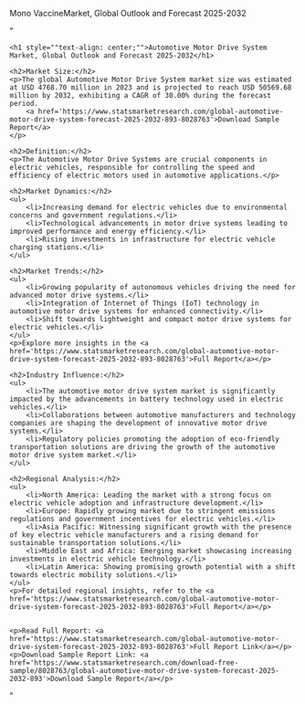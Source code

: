 Mono VaccineMarket, Global Outlook and Forecast 2025-2032

"<!DOCTYPE html>
<html>

<head>
    <title>Automotive Motor Drive System Market, Global Outlook and Forecast 2025-2032</title>
</head>

<body>

    <h1 style=""text-align: center;"">Automotive Motor Drive System Market, Global Outlook and Forecast 2025-2032</h1>

    <h2>Market Size:</h2>
    <p>The global Automotive Motor Drive System market size was estimated at USD 4768.70 million in 2023 and is projected to reach USD 50569.68 million by 2032, exhibiting a CAGR of 30.00% during the forecast period.
        <a href='https://www.statsmarketresearch.com/global-automotive-motor-drive-system-forecast-2025-2032-893-8028763'>Download Sample Report</a>
    </p>

    <h2>Definition:</h2>
    <p>The Automotive Motor Drive Systems are crucial components in electric vehicles, responsible for controlling the speed and efficiency of electric motors used in automotive applications.</p>

    <h2>Market Dynamics:</h2>
    <ul>
        <li>Increasing demand for electric vehicles due to environmental concerns and government regulations.</li>
        <li>Technological advancements in motor drive systems leading to improved performance and energy efficiency.</li>
        <li>Rising investments in infrastructure for electric vehicle charging stations.</li>
    </ul>

    <h2>Market Trends:</h2>
    <ul>
        <li>Growing popularity of autonomous vehicles driving the need for advanced motor drive systems.</li>
        <li>Integration of Internet of Things (IoT) technology in automotive motor drive systems for enhanced connectivity.</li>
        <li>Shift towards lightweight and compact motor drive systems for electric vehicles.</li>
    </ul>
    <p>Explore more insights in the <a href='https://www.statsmarketresearch.com/global-automotive-motor-drive-system-forecast-2025-2032-893-8028763'>Full Report</a></p>

    <h2>Industry Influence:</h2>
    <ul>
        <li>The automotive motor drive system market is significantly impacted by the advancements in battery technology used in electric vehicles.</li>
        <li>Collaborations between automotive manufacturers and technology companies are shaping the development of innovative motor drive systems.</li>
        <li>Regulatory policies promoting the adoption of eco-friendly transportation solutions are driving the growth of the automotive motor drive system market.</li>
    </ul>

    <h2>Regional Analysis:</h2>
    <ul>
        <li>North America: Leading the market with a strong focus on electric vehicle adoption and infrastructure development.</li>
        <li>Europe: Rapidly growing market due to stringent emissions regulations and government incentives for electric vehicles.</li>
        <li>Asia Pacific: Witnessing significant growth with the presence of key electric vehicle manufacturers and a rising demand for sustainable transportation solutions.</li>
        <li>Middle East and Africa: Emerging market showcasing increasing investments in electric vehicle technology.</li>
        <li>Latin America: Showing promising growth potential with a shift towards electric mobility solutions.</li>
    </ul>
    <p>For detailed regional insights, refer to the <a href='https://www.statsmarketresearch.com/global-automotive-motor-drive-system-forecast-2025-2032-893-8028763'>Full Report</a></p>


    <p>Read Full Report: <a href='https://www.statsmarketresearch.com/global-automotive-motor-drive-system-forecast-2025-2032-893-8028763'>Full Report Link</a></p>
    <p>Download Sample Report Link: <a href='https://www.statsmarketresearch.com/download-free-sample/8028763/global-automotive-motor-drive-system-forecast-2025-2032-893'>Download Sample Report</a></p>

</body>

</html>"
